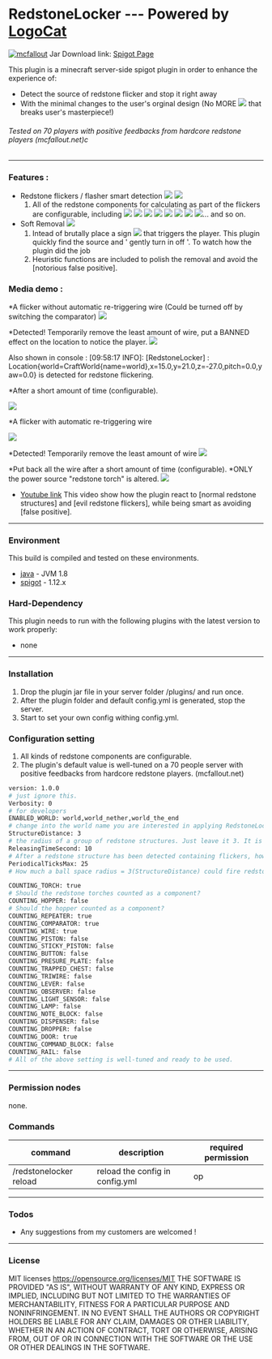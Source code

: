 # RedstoneLocker --- Powered by [LogoCat](https://mcuuid.net/?q=logocat) 
[![mcfallout](https://i.imgur.com/o6S7V07.png)](https://mcfallout.net)
Jar Download link: [Spigot Page](https://www.spigotmc.org/resources/falloutcraft.20984/)

This plugin is a minecraft server-side spigot plugin in order to enhance the experience of:
  - Detect the source of redstone flicker and stop it right away
  - With the minimal changes to the user's orginal design (No MORE ![](https://www.csie.ntu.edu.tw/~b98902055/items/323-0.png) that breaks user's masterpiece!)

###### Tested on 70 players with positive feedbacks from hardcore redstone players (mcfallout.net)c

---------
  ### Features : 
  - Redstone flickers / flasher smart detection ![](https://www.csie.ntu.edu.tw/~b98902055/items/76-0.png)  ![](https://www.csie.ntu.edu.tw/~b98902055/items/150-0.png)
    1. All of the redstone components for calculating as part of the flickers are configurable, including 
    ![](https://www.csie.ntu.edu.tw/~b98902055/items/55-0.png) ![](https://www.csie.ntu.edu.tw/~b98902055/items/149-0.png) ![](https://www.csie.ntu.edu.tw/~b98902055/items/151-0.png) ![](https://www.csie.ntu.edu.tw/~b98902055/items/157-0.png) ![](https://www.csie.ntu.edu.tw/~b98902055/items/158-0.png) ![](https://www.csie.ntu.edu.tw/~b98902055/items/131-0.png) ![](https://www.csie.ntu.edu.tw/~b98902055/items/72-0.png) ![](https://www.csie.ntu.edu.tw/~b98902055/items/71-0.png)... and so on.
  - Soft Removal ![](https://www.csie.ntu.edu.tw/~b98902055/items/285-0.png) 
    1. Intead of brutally place a sign ![](https://www.csie.ntu.edu.tw/~b98902055/items/323-0.png) that triggers the player. This plugin quickly find the source and ' gently turn in off '. To watch how the plugin did the job
    2. Heuristic functions are included to polish the removal and avoid the [notorious false positive].
  ### Media demo : 
  
*A flicker without automatic re-triggering wire (Could be turned off by switching the comparator)
 ![](https://i.imgur.com/UrfjbDx.png)

*Detected! Temporarily remove the least amount of wire, put a BANNED effect on the location to notice the player. 
![](https://i.imgur.com/ffu70q4.png)

Also shown in console : 
[09:58:17 INFO]: [RedstoneLocker] : Location{world=CraftWorld{name=world},x=15.0,y=21.0,z=-27.0,pitch=0.0,yaw=0.0} 
is detected for redstone flickering.

*After a short amount of time (configurable). 

![](https://i.imgur.com/C3DYBL0.png)

*A flicker with automatic re-triggering wire

![](https://i.imgur.com/XQufdWC.png)

*Detected! Temporarily remove the least amount of wire
![](https://i.imgur.com/y46hWKN.png)

*Put back all the wire after a short amount of time (configurable). 
*ONLY the power source "redstone torch" is altered. 
![](https://i.imgur.com/Aeg2dWK.png)
  
  
  - [Youtube link](https://www.youtube.com/watch?v=DOGYUIlFsTQ&feature=youtu.be) 
   This video show how the plugin react to [normal redstone structures] and [evil redstone flickers], 
   while being smart as avoiding [false positive].
---------
### Environment 
This build is compiled and tested on these environments.
* [java] - JVM 1.8
* [spigot] - 1.12.x

### Hard-Dependency
This plugin needs to run with the following plugins with the latest version to work properly:
* none
----
### Installation
1. Drop the plugin jar file in your server folder /plugins/ and run once.
2. After the plugin folder and default config.yml is generated, stop the server.
3. Start to set your own config withing config.yml.

### Configuration setting
1. All kinds of redstone components are configurable. 
2. The plugin's default value is well-tuned on a 70 people server with positive feedbacks from hardcore redstone players.  (mcfallout.net) 
```sh
version: 1.0.0
# just ignore this.
Verbosity: 0
# for developers
ENABLED_WORLD: world,world_nether,world_the_end
# change into the world name you are interested in applying RedstoneLocker!
StructureDistance: 3
# the radius of a group of redstone structures. Just leave it 3. It is a tuned parameters. 
ReleasingTimeSecond: 10
# After a redstone structure has been detected containing flickers, how long would this area could fire redstone event without being ignore.
PeriodicalTicksMax: 25
# How much a ball space radius = 3(StructureDistance) could fire redstone event every second. (A circuit could fire multiple events based on how many components are considered. See the component config below.)

COUNTING_TORCH: true
# Should the redstone torches counted as a component?
COUNTING_HOPPER: false
# Should the hopper counted as a component?
COUNTING_REPEATER: true
COUNTING_COMPARATOR: true
COUNTING_WIRE: true
COUNTING_PISTON: false
COUNTING_STICKY_PISTON: false
COUNTING_BUTTON: false
COUNTING_PRESURE_PLATE: false
COUNTING_TRAPPED_CHEST: false
COUNTING_TRIWIRE: false
COUNTING_LEVER: false
COUNTING_OBSERVER: false
COUNTING_LIGHT_SENSOR: false
COUNTING_LAMP: false
COUNTING_NOTE_BLOCK: false
COUNTING_DISPENSER: false
COUNTING_DROPPER: false
COUNTING_DOOR: true
COUNTING_COMMAND_BLOCK: false
COUNTING_RAIL: false
# All of the above setting is well-tuned and ready to be used. 

```
----
### Permission nodes
none.

### Commands
| command |description| required permission |
| ------ | ------ |---|
| /redstonelocker reload | reload the config in config.yml | op |

----
### Todos
 - Any suggestions from my customers are welcomed !

----
### License

MIT licenses https://opensource.org/licenses/MIT
THE SOFTWARE IS PROVIDED "AS IS", WITHOUT WARRANTY OF ANY KIND, EXPRESS OR IMPLIED, INCLUDING BUT NOT LIMITED TO THE WARRANTIES OF MERCHANTABILITY, FITNESS FOR A PARTICULAR PURPOSE AND NONINFRINGEMENT. IN NO EVENT SHALL THE AUTHORS OR COPYRIGHT HOLDERS BE LIABLE FOR ANY CLAIM, DAMAGES OR OTHER LIABILITY, WHETHER IN AN ACTION OF CONTRACT, TORT OR OTHERWISE, ARISING FROM, OUT OF OR IN CONNECTION WITH THE SOFTWARE OR THE USE OR OTHER DEALINGS IN THE SOFTWARE.

[//]: # (These are reference links used in the body of this note and get stripped out when the markdown processor does its job. There is no need to format nicely because it shouldn't be seen. Thanks SO - http://stackoverflow.com/questions/4823468/store-comments-in-markdown-syntax)

   [item]: <https://www.csie.ntu.edu.tw/~b98902055/items/>

   [vault]: <https://www.spigotmc.org/resources/vault.41918/>
   [multiverse-core]: <https://www.spigotmc.org/resources/multiverse-core.390/>
   [faction]: <https://www.spigotmc.org/resources/factions.1900/>
   [griefprevention]: <https://www.spigotmc.org/resources/griefprevention.1884/>
   [worldedit]: <https://dev.bukkit.org/projects/worldedit/files/2460562>
   [placeholderapi]: <https://www.spigotmc.org/resources/placeholderapi.6245/>
   [titlemanager]: <https://www.spigotmc.org/resources/titlemanager.1049/>
   [spigot]: <https://spigotmc.org>
   [java]: <https://java.com/zh_TW/>
   [license]: <https://opensource.org/licenses/MIT>

